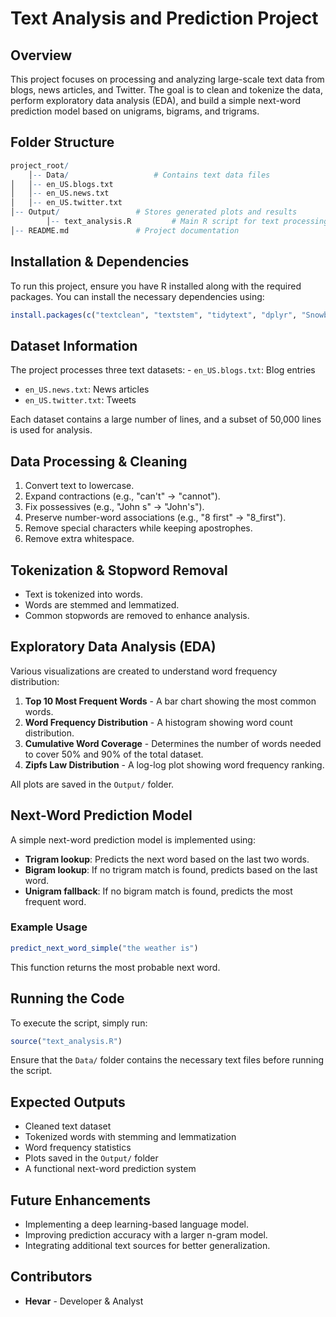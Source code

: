# Text Analysis and Prediction Project

## Overview
This project focuses on processing and analyzing large-scale text data from blogs, news articles, and Twitter. The goal is to clean and tokenize the data, perform exploratory data analysis (EDA), and build a simple next-word prediction model based on unigrams, bigrams, and trigrams.

## Folder Structure
```r
project_root/
    │-- Data/                   # Contains text data files
│   │-- en_US.blogs.txt
│   │-- en_US.news.txt
│   │-- en_US.twitter.txt
│-- Output/                 # Stores generated plots and results
        │-- text_analysis.R         # Main R script for text processing and analysis
│-- README.md               # Project documentation
```

## Installation & Dependencies
To run this project, ensure you have R installed along with the required packages. You can install the necessary dependencies using:
        
```r
install.packages(c("textclean", "textstem", "tidytext", "dplyr", "SnowballC", "stringr", "ggplot2"))
```

## Dataset Information
The project processes three text datasets:
        - `en_US.blogs.txt`: Blog entries
- `en_US.news.txt`: News articles
- `en_US.twitter.txt`: Tweets

Each dataset contains a large number of lines, and a subset of 50,000 lines is used for analysis.

## Data Processing & Cleaning
1. Convert text to lowercase.
2. Expand contractions (e.g., "can't" → "cannot").
3. Fix possessives (e.g., "John s" → "John's").
4. Preserve number-word associations (e.g., "8 first" → "8_first").
5. Remove special characters while keeping apostrophes.
6. Remove extra whitespace.

## Tokenization & Stopword Removal
- Text is tokenized into words.
- Words are stemmed and lemmatized.
- Common stopwords are removed to enhance analysis.

## Exploratory Data Analysis (EDA)
Various visualizations are created to understand word frequency distribution:
1. **Top 10 Most Frequent Words** - A bar chart showing the most common words.
2. **Word Frequency Distribution** - A histogram showing word count distribution.
3. **Cumulative Word Coverage** - Determines the number of words needed to cover 50% and 90% of the total dataset.
4. **Zipfs Law Distribution** - A log-log plot showing word frequency ranking.

All plots are saved in the `Output/` folder.

## Next-Word Prediction Model
A simple next-word prediction model is implemented using:
- **Trigram lookup**: Predicts the next word based on the last two words.
- **Bigram lookup**: If no trigram match is found, predicts based on the last word.
- **Unigram fallback**: If no bigram match is found, predicts the most frequent word.

### Example Usage
```r
predict_next_word_simple("the weather is")
```
This function returns the most probable next word.

## Running the Code
To execute the script, simply run:
```r
source("text_analysis.R")
```
Ensure that the `Data/` folder contains the necessary text files before running the script.

## Expected Outputs
- Cleaned text dataset
- Tokenized words with stemming and lemmatization
- Word frequency statistics
- Plots saved in the `Output/` folder
- A functional next-word prediction system

## Future Enhancements
- Implementing a deep learning-based language model.
- Improving prediction accuracy with a larger n-gram model.
- Integrating additional text sources for better generalization.

## Contributors
- **Hevar** - Developer & Analyst
